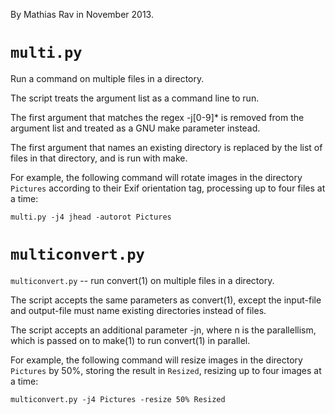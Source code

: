 By Mathias Rav in November 2013.

`multi.py`
==========

Run a command on multiple files in a directory.

The script treats the argument list as a command line to run.

The first argument that matches the regex -j[0-9]* is removed from the
argument list and treated as a GNU make parameter instead.

The first argument that names an existing directory is replaced by the list
of files in that directory, and is run with make.

For example, the following command will rotate images in the directory
`Pictures` according to their Exif orientation tag, processing up to
four files at a time:

    multi.py -j4 jhead -autorot Pictures

`multiconvert.py`
=================

`multiconvert.py` -- run convert(1) on multiple files in a directory.

The script accepts the same parameters as convert(1), except the input-file
and output-file must name existing directories instead of files.

The script accepts an additional parameter -jn, where n is the parallellism,
which is passed on to make(1) to run convert(1) in parallel.

For example, the following command will resize images in the directory
`Pictures` by 50%, storing the result in `Resized`, resizing up to
four images at a time:

    multiconvert.py -j4 Pictures -resize 50% Resized
